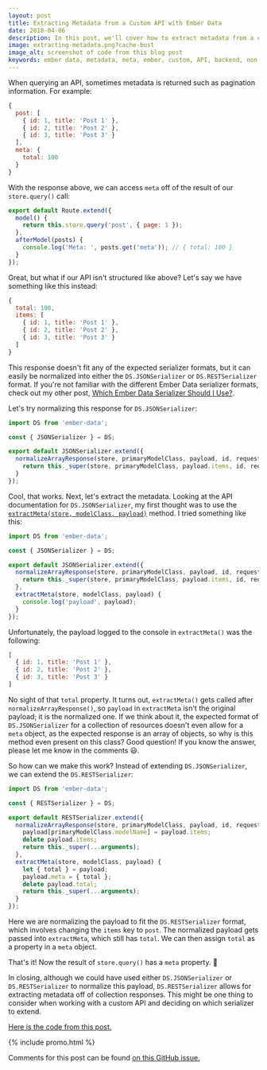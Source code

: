 ```yaml
---
layout: post
title: Extracting Metadata from a Custom API with Ember Data
date: 2018-04-06
description: In this post, we'll cover how to extract metadata from a customer API with Ember Data.
image: extracting-metadata.png?cache-bust
image_alt: screenshot of code from this blog post
keywords: ember data, metadata, meta, ember, custom, API, backend, non-standard
---
```


When querying an API, sometimes metadata is returned such as pagination information. For example:

```js
{
  post: [
    { id: 1, title: 'Post 1' },
    { id: 2, title: 'Post 2' },
    { id: 3, title: 'Post 3' }
  ],
  meta: {
    total: 100
  }
}
```

With the response above, we can access `meta` off of the result of our `store.query()` call:

```js
export default Route.extend({
  model() {
    return this.store.query('post', { page: 1 });
  },
  afterModel(posts) {
    console.log('Meta: ', posts.get('meta')); // { total: 100 }
  }
});
```

Great, but what if our API isn't structured like above? Let's say we have something like this instead:

```js
{
  total: 100,
  items: [
    { id: 1, title: 'Post 1' },
    { id: 2, title: 'Post 2' },
    { id: 3, title: 'Post 3' }
  ]
}
```

This response doesn't fit any of the expected serializer formats, but it can easily be normalized into either the `DS.JSONSerializer` or `DS.RESTSerializer` format. If you're not familiar with the different Ember Data serializer formats, check out my other post, [Which Ember Data Serializer Should I Use?](/2015/12/05/which-ember-data-serializer-should-i-use.html).

Let's try normalizing this response for `DS.JSONSerializer`:

```js
import DS from 'ember-data';

const { JSONSerializer } = DS;

export default JSONSerializer.extend({
  normalizeArrayResponse(store, primaryModelClass, payload, id, requestType) {
    return this._super(store, primaryModelClass, payload.items, id, requestType);
  }
});
```

Cool, that works. Next, let's extract the metadata. Looking at the API documentation for `DS.JSONSerializer`, my first thought was to use the [`extractMeta(store, modelClass, payload)`](https://www.emberjs.com/api/ember-data/3.0/classes/DS.JSONSerializer/methods/extractMeta?anchor=extractMeta) method. I tried something like this:

```js
import DS from 'ember-data';

const { JSONSerializer } = DS;

export default JSONSerializer.extend({
  normalizeArrayResponse(store, primaryModelClass, payload, id, requestType) {
    return this._super(store, primaryModelClass, payload.items, id, requestType);
  },
  extractMeta(store, modelClass, payload) {
    console.log('payload', payload);
  }
});
```

Unfortunately, the payload logged to the console in `extractMeta()` was the following:

```js
[
  { id: 1, title: 'Post 1' },
  { id: 2, title: 'Post 2' },
  { id: 3, title: 'Post 3' }
]
```

No sight of that `total` property. It turns out, `extractMeta()` gets called after `normalizeArrayResponse()`, so `payload` in `extractMeta` isn't the original payload; it is the normalized one. If we think about it, the expected format of `DS.JSONSerializer` for a collection of resources doesn't even allow for a `meta` object, as the expected response is an array of objects, so why is this method even present on this class? Good question! If you know the answer, please let me know in the comments 😃.

So how can we make this work? Instead of extending `DS.JSONSerializer`, we can extend the `DS.RESTSerializer`:

```js
import DS from 'ember-data';

const { RESTSerializer } = DS;

export default RESTSerializer.extend({
  normalizeArrayResponse(store, primaryModelClass, payload, id, requestType) {
    payload[primaryModelClass.modelName] = payload.items;
    delete payload.items;
    return this._super(...arguments);
  },
  extractMeta(store, modelClass, payload) {
    let { total } = payload;
    payload.meta = { total };
    delete payload.total;
    return this._super(...arguments);
  }
});
```

Here we are normalizing the payload to fit the `DS.RESTSerializer` format, which involves changing the `items` key to `post`. The normalized payload gets passed into `extractMeta`, which still has `total`. We can then assign `total` as a property in a `meta` object.

That's it! Now the result of `store.query()` has a `meta` property. 🙌

In closing, although we could have used either `DS.JSONSerializer` or `DS.RESTSerializer` to normalize this payload, `DS.RESTSerializer` allows for extracting metadata off of collection responses. This might be one thing to consider when working with a custom API and deciding on which serializer to extend.

[Here is the code from this post.](https://github.com/skaterdav85/extracting-metadata-in-ember-data)

{% include promo.html %}

Comments for this post can be found [on this GitHub issue.](https://github.com/skaterdav85/extracting-metadata-in-ember-data/issues/1)
